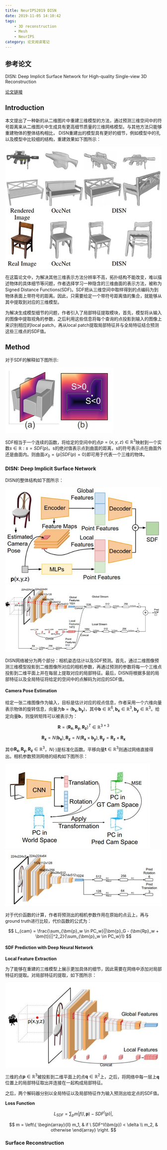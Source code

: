 ```yaml
---
title: NeurIPS2019 DISN
date: 2019-11-05 14:10:42
tags:
    - 3D reconstruction
    - Mesh
    - NeurIPS
category: 论文阅读笔记
---
```


## 参考论文

DISN: Deep Implicit Surface Network for High-quality Single-view 3D Reconstruction

[论文链接](https://arxiv.org/pdf/1905.10711.pdf)

## Introduction

本文提出了一种新的从二维图片中重建三维模型的方法，通过预测三维空间中的符号距离来从二维图片中生成具有更高细节质量的三维网格模型。与其他方法只能够重建物体的整体结构相比， DISN重建出的模型具有更好的细节，例如模型中的孔以及模型中比较细的结构，重建效果如下图所示：

![](/img/DISNResult.jpg)

<!--more-->

在这篇论文中，为解决其他三维表示方法分辨率不高，拓扑结构不能改变，难以描述物体的具体细节等问题，作者选择学习一种隐含的三维曲面的表示方法，被称为Signed Distance Functions(SDF)。SDF把从三维空间中取样得到的点编码为到物体表面上带符号的距离。因此，只需要给定一个带符号距离值的集合，就能够从其中提取到对应的三维模型。

为解决生成模型细节的问题，作者引入了局部特征提取模块，首先，模型将从输入的图像中提取视角的参数，之后利用这些信息将每个查询的点投影到输入的图像上来识别相应的local patch，再从local patch提取局部特征并与全局特征结合预测这些三维点的SDF值。

## Method

对于SDF的解释如下图所示:

![SDF](/img/DISNSDF.jpg)

SDF相当于一个连续的函数，将给定的空间中的点$p = (x, y, z) \in \mathbb{R}^3$映射到一个实数$s \in \mathbb{R}: s = SDF(p)$。s的绝对值表示点到曲面的距离，s的符号表示点在曲面外还是曲面内。则曲面$\mathcal{S}_0 = \{p | SDF(p) = 0\}$即可用于代表一个三维的物体。

### DISN: Deep Implicit Surface Network

DISN的整体结构如下图所示：

![](/img/DISN.jpg)
![DISN](/img/DISN2.jpg)

DISN网络被分为两个部分：相机姿态估计以及SDF预测。首先，通过二维图像预测三维模型投影到二维图像所对应的相机参数，再通过预测的参数将每一个三维点投影到二维平面上并在每层上提取对应的局部特征。最后，DISN将根据多层的局部特征以及全局特征将给定的空间中的点解码为对应的SDF值。

#### Camera Pose Estimation

给定一张二维图像作为输入，目标是估计对应的视点信息，作者采用一个六维向量表示物体的旋转信息，向量为$\bm{b} = (\bm{b_x}, \bm{b_y})$，其中$\bm{b} \in \mathbb{R}^6, \bm{b_x} \in \mathbb{R}^3, \bm{b_y} \in \mathbb{R}^3$。给定向量$\bm{b}$，则旋转矩阵可以被表示为：

$$
\bm{R} = (\bm{R_x}, \bm{R_y}, \bm{R_z})^T \in \mathbb{R}^{3 \times 3}
$$

$$
\bm{R_x} = N(\bm{b_x}), \bm{R_z} = N(\bm{R_x} \times \bm{b_y}), \bm{R_y} = \bm{R_z} \times \bm{R_x}
$$

其中$\bm{R_x}, \bm{R_y}, \bm{R_z} \in \mathbb{R}^3$，$N(\cdot)$是标准化函数。平移向量$\bm{t} \in \mathbb{R}^3$则通过网络直接得出。相机参数预测网络的结构如下图所示：

![](/img/DISNCamera.jpg)
![](/img/DISNCamera2.jpg)

对于代价函数的计算，作者将预测出的相机参数作用在原始的点云上，再与ground truth进行比较，代价函数的公式为：

$$
L_{cam} = \frac{\sum_{\bm{p}_w \in PC_w}||\bm{p}_G - (\bm{Rp}_w + \bm{t})||^2_2}{\sum_{\bm{p}_w \in PC_w}1}
$$

#### SDF Prediction with Deep Neural Network

**Local Feature Extraction**

为了能够在重建的三维模型上展示更加具体的细节，因此需要在网络中添加对局部特征的提取。对局部特征的提取，如下图所示：

![](/img/DISNLocal.jpg)

三维的点$\bm{p} \in \mathbb{R}^3$被投影到二维平面上的点$\bm{q} \in \mathbb{R}^2$上，之后，将网络中每一层上$\bm{q}$位置上的局部特征取出并连接在一起构成局部特征。

之后，两个解码器分别以全局特征以及局部特征作为输入预测出给定点的SDF值。

**Loss Function**

$$
L_{SDF} = \sum_{p}m|f(I, \bm{p}) - SDF^I(p)|,
$$

$$
m = 
\left\{
    \begin{array}{ll}
    m_1, & if \ SDF^I(\bm{p}) < \delta \\
    m_2, & otherwise
    \end{array}
\right.
$$

### Surface Reconstruction